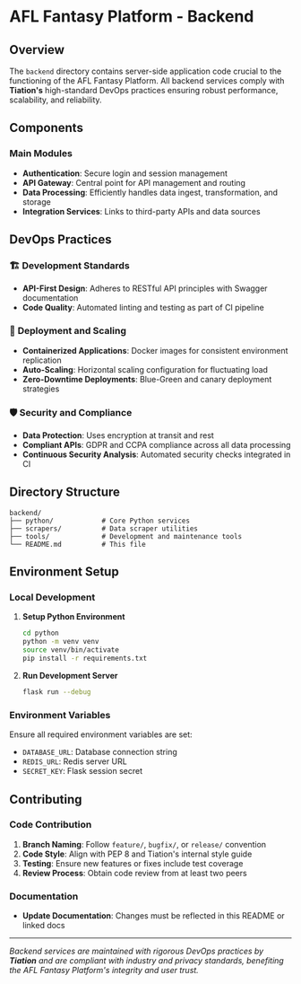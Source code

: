 # AFL Fantasy Platform - Backend

## Overview

The `backend` directory contains server-side application code crucial to the functioning of the AFL Fantasy Platform. All backend services comply with **Tiation's** high-standard DevOps practices ensuring robust performance, scalability, and reliability.

## Components

### Main Modules

- **Authentication**: Secure login and session management
- **API Gateway**: Central point for API management and routing
- **Data Processing**: Efficiently handles data ingest, transformation, and storage
- **Integration Services**: Links to third-party APIs and data sources

## DevOps Practices

### 🏗️ **Development Standards**

- **API-First Design**: Adheres to RESTful API principles with Swagger documentation
- **Code Quality**: Automated linting and testing as part of CI pipeline

### 🚀 **Deployment and Scaling**

- **Containerized Applications**: Docker images for consistent environment replication
- **Auto-Scaling**: Horizontal scaling configuration for fluctuating load
- **Zero-Downtime Deployments**: Blue-Green and canary deployment strategies

### 🛡️ **Security and Compliance**

- **Data Protection**: Uses encryption at transit and rest
- **Compliant APIs**: GDPR and CCPA compliance across all data processing
- **Continuous Security Analysis**: Automated security checks integrated in CI

## Directory Structure

```
backend/
├── python/            # Core Python services
├── scrapers/          # Data scraper utilities
├── tools/             # Development and maintenance tools
└── README.md          # This file
```

## Environment Setup

### Local Development

1. **Setup Python Environment**
   ```bash
   cd python
   python -m venv venv
   source venv/bin/activate
   pip install -r requirements.txt
   ```

2. **Run Development Server**
   ```bash
   flask run --debug
   ```

### Environment Variables

Ensure all required environment variables are set:

- `DATABASE_URL`: Database connection string
- `REDIS_URL`: Redis server URL
- `SECRET_KEY`: Flask session secret

## Contributing

### Code Contribution

1. **Branch Naming**: Follow `feature/`, `bugfix/`, or `release/` convention
2. **Code Style**: Align with PEP 8 and Tiation's internal style guide
3. **Testing**: Ensure new features or fixes include test coverage
4. **Review Process**: Obtain code review from at least two peers

### Documentation

- **Update Documentation**: Changes must be reflected in this README or linked docs

---

*Backend services are maintained with rigorous DevOps practices by **Tiation** and are compliant with industry and privacy standards, benefiting the AFL Fantasy Platform's integrity and user trust.*
